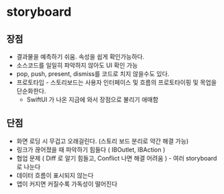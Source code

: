 # storyboard

## 장점

- 결과물을 예측하기 쉬움. 속성을 쉽게 확인가능하다.
- 소스코드를 일일히 파악하지 않아도 UI 확인 가능
- pop, push, present, dismiss를 코드로 치지 않을수도 있다.
- 프로토타입 - 스토리보드는 사용자 인터페이스 및 흐름의 프로토타이핑 및 목업을 단순화한다.
    - SwiftUI 가 나온 지금에 와서 장점으로 불리기 애매함

## 단점

- 화면 로딩 시 무겁고 오래걸린다. (스토리 보드 분리로 약간 해결 가능)
- 링크가 끊어졌을 때 파악하기 힘들다 ( IBOutlet, IBAction )
- 협업 문제 ( Diff 로 알기 힘들고, Conflict 나면 해결 어려움 ) - 여러 storyboard로 나눈다
- 데이터 흐름이 표시되지 않는다
- 앱이 커지면 커질수록 가독성이 떨어진다